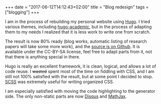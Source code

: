 +++
date = "2017-06-12T14:12:43+02:00"
title = "Blog redesign"
tags = ["blogging"]
+++

I am in the process of rebuilding my personal website using [Hugo](http://gohugo.io/). I tried various themes, including [hugo-academic](https://github.com/gcushen/hugo-academic), but in the process of adapting them to my needs I realized that it is less work to write one from scratch.

The result is now 80% ready (blog works, automatic listing of research papers will take some more work), and the [source is on Github](https://github.com/tpapp/tpapp.github.io-source). It is available under the CC-BY-SA license, feel free to adapt parts from it, not that there is anything special in there.

Hugo is really an excellent framework, it is clean, logical, and allows a lot of code reuse. I ~~wasted~~ spent most of the time on fiddling with CSS, and I am still not 100% satisfied with the result, but at some point I decided to stop. [SCSS](http://sass-lang.com/) was extremely useful for writing organized CSS.

I am especially satisfied with moving the code highlighting to the generator side. The only non-static parts are now [Disqus](https://disqus.com/) and [MathJax](http://www.mathjax.org/).
